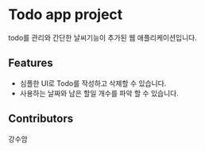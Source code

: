 # Todo app project

todo를 관리와 간단한 날씨기능이 추가된 웹 애플리케이션입니다.

## Features

- 심플한 UI로 Todo를 작성하고 삭제할 수 있습니다.
- 사용하는 날짜와 남은 할일 개수를 파악 할 수 있습니다.

## Contributors

강수암

